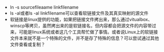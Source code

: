 * ln -s sourcefileaame linkfilename
* ls -al或者ls -al linkfilename可以查看软链接文件及其真实映射的源文件
* 软链接是linux提供的功能，如果把链接文件拷出来，那么通过vitualbox、winscp等拷贝，虽然拷出来的是软链接名，但内容都会把源文件的内容带过来，可能是linux系统或者这几个工具帮忙做了事情。或者说Linux上的软链接文件本来就不是一个特殊的文件，并不是存了特殊的信息？可以尝试通过其他文件查看或复制？
